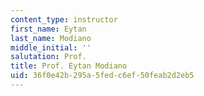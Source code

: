 ```yaml
---
content_type: instructor
first_name: Eytan
last_name: Modiano
middle_initial: ''
salutation: Prof.
title: Prof. Eytan Modiano
uid: 36f0e42b-295a-5fed-c6ef-50feab2d2eb5
---
```

